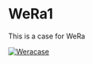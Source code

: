 # WeRa1
This is a case for WeRa


[![Weracase](https://i9.ytimg.com/vi/bpgzPl5AfqM/mqdefault.jpg?v=682749e5&sqp=CJT_pcEG&rs=AOn4CLCSoBxb6z0vQ7lBLsFZoXAWVkDSXw)](https://youtu.be/bpgzPl5AfqM "WeRacase")
